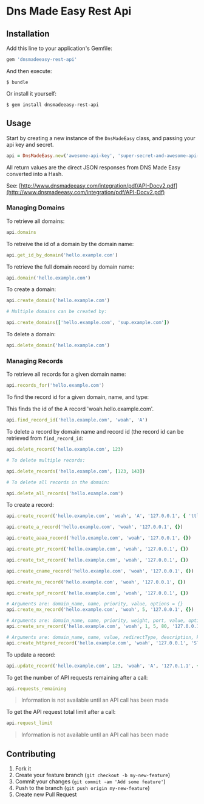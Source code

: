 Dns Made Easy Rest Api
==============

## Installation

Add this line to your application's Gemfile:

```ruby
gem 'dnsmadeeasy-rest-api'
```

And then execute:

```
$ bundle
```

Or install it yourself:

```
$ gem install dnsmadeeasy-rest-api
```

## Usage

Start by creating a new instance of the `DnsMadeEasy` class, and passing your api key and secret.

```ruby
api = DnsMadeEasy.new('awesome-api-key', 'super-secret-and-awesome-api-secret')
```

All return values are the direct JSON responses from DNS Made Easy converted into a Hash.

See: [http://www.dnsmadeeasy.com/integration/pdf/API-Docv2.pdf](http://www.dnsmadeeasy.com/integration/pdf/API-Docv2.pdf)

### Managing Domains

To retrieve all domains:

```ruby
api.domains
```

To retreive the id of a domain by the domain name:

```ruby
api.get_id_by_domain('hello.example.com')
```

To retrieve the full domain record by domain name:

```ruby
api.domain('hello.example.com')
```

To create a domain:

```ruby
api.create_domain('hello.example.com')

# Multiple domains can be created by:

api.create_domains(['hello.example.com', 'sup.example.com'])
```

To delete a domain:

```ruby
api.delete_domain('hello.example.com')
```

### Managing Records

To retrieve all records for a given domain name:

```ruby
api.records_for('hello.example.com')
```

To find the record id for a given domain, name, and type:

This finds the id of the A record 'woah.hello.example.com'.

```ruby
api.find_record_id('hello.example.com', 'woah', 'A')
```

To delete a record by domain name and record id (the record id can be retrieved from `find_record_id`:

```ruby
api.delete_record('hello.example.com', 123)

# To delete multiple records:

api.delete_records('hello.example.com', [123, 143])

# To delete all records in the domain:

api.delete_all_records('hello.example.com')
```

To create a record:

```ruby
api.create_record('hello.example.com', 'woah', 'A', '127.0.0.1', { 'ttl' => '60' })

api.create_a_record('hello.example.com', 'woah', '127.0.0.1', {})

api.create_aaaa_record('hello.example.com', 'woah', '127.0.0.1', {})

api.create_ptr_record('hello.example.com', 'woah', '127.0.0.1', {})

api.create_txt_record('hello.example.com', 'woah', '127.0.0.1', {})

api.create_cname_record('hello.example.com', 'woah', '127.0.0.1', {})

api.create_ns_record('hello.example.com', 'woah', '127.0.0.1', {})

api.create_spf_record('hello.example.com', 'woah', '127.0.0.1', {})

# Arguments are: domain_name, name, priority, value, options = {}
api.create_mx_record('hello.example.com', 'woah', 5, '127.0.0.1', {})

# Arguments are: domain_name, name, priority, weight, port, value, options = {}
api.create_srv_record('hello.example.com', 'woah', 1, 5, 80, '127.0.0.1', {})

# Arguments are: domain_name, name, value, redirectType, description, keywords, title, options = {}
api.create_httpred_record('hello.example.com', 'woah', '127.0.0.1', 'STANDARD - 302', 'a description', 'keywords', 'a title', {})
```

To update a record:

```ruby
api.update_record('hello.example.com', 123, 'woah', 'A', '127.0.1.1', { 'ttl' => '60' })
```

To get the number of API requests remaining after a call:

```ruby
api.requests_remaining
```
>Information is not available until an API call has been made


To get the API request total limit after a call:
```ruby
api.request_limit
```
>Information is not available until an API call has been made


## Contributing

1. Fork it
2. Create your feature branch (`git checkout -b my-new-feature`)
3. Commit your changes (`git commit -am 'Add some feature'`)
4. Push to the branch (`git push origin my-new-feature`)
5. Create new Pull Request
